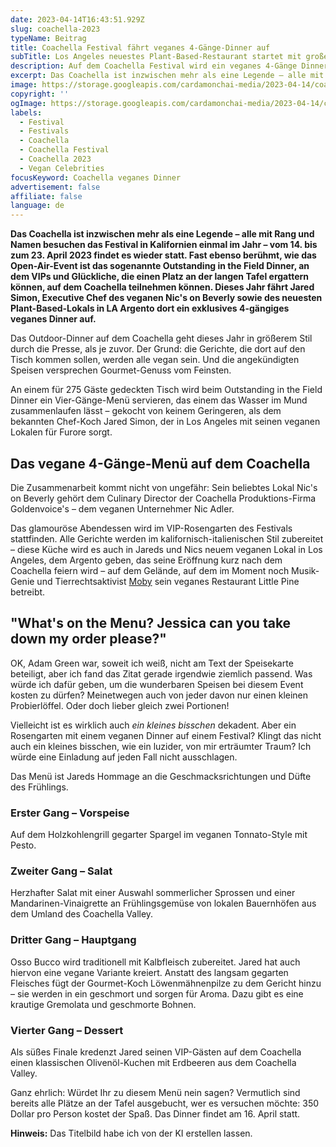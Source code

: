 ```yaml
---
date: 2023-04-14T16:43:51.929Z
slug: coachella-2023
typeName: Beitrag
title: Coachella Festival fährt veganes 4-Gänge-Dinner auf
subTitle: Los Angeles neuestes Plant-Based-Restaurant startet mit großem Auftritt
description: Auf dem Coachella Festival wird ein veganes 4-Gänge Dinner serviert! Erfahre jetzt alle Details über das Food Event vom Gourmet-Koch!
excerpt: Das Coachella ist inzwischen mehr als eine Legende – alle mit Rang und Namen besuchen das Festival in Kalifornien einmal im Jahr. Fast ebenso berühmt, wie das Open-Air-Event ist das sogenannte Outstanding in the Field Dinner, an dem VIPs und Glückliche, die einen Platz an der langen Tafel ergattern können, auf dem Coachella teilnehmen können. Dieses Jahr ist es komplett vegan.
image: https://storage.googleapis.com/cardamonchai-media/2023-04-14/coachella-veganes-menu-midjourney-jpg-imagine-080808_69484c_1024_768/640.webp
copyright: ''
ogImage: https://storage.googleapis.com/cardamonchai-media/2023-04-14/coachella-veganes-menu-midjourney-og-jpg-imagine-080818_735152_1200_628/640.webp
labels:
  - Festival
  - Festivals
  - Coachella
  - Coachella Festival
  - Coachella 2023
  - Vegan Celebrities
focusKeyword: Coachella veganes Dinner
advertisement: false
affiliate: false
language: de
---
```


**Das Coachella ist inzwischen mehr als eine Legende – alle mit Rang und Namen besuchen das Festival in Kalifornien einmal im Jahr – vom 14. bis zum 23. April 2023 findet es wieder statt. Fast ebenso berühmt, wie das Open-Air-Event ist das sogenannte Outstanding in the Field Dinner, an dem VIPs und Glückliche, die einen Platz an der langen Tafel ergattern können, auf dem Coachella teilnehmen können. Dieses Jahr fährt Jared Simon, Executive Chef des veganen Nic's on Beverly sowie des neuesten Plant-Based-Lokals in LA Argento dort ein exklusives 4-gängiges veganes Dinner auf.**

Das Outdoor-Dinner auf dem Coachella geht dieses Jahr in größerem Stil durch die Presse, als je zuvor. Der Grund: die Gerichte, die dort auf den Tisch kommen sollen, werden alle vegan sein. Und die angekündigten Speisen versprechen Gourmet-Genuss vom Feinsten.

An einem für 275 Gäste gedeckten Tisch wird beim Outstanding in the Field Dinner ein Vier-Gänge-Menü servieren, das einem das Wasser im Mund zusammenlaufen lässt – gekocht von keinem Geringeren, als dem bekannten Chef-Koch Jared Simon, der in Los Angeles mit seinen veganen Lokalen für Furore sorgt.

## Das vegane 4-Gänge-Menü auf dem Coachella

Die Zusammenarbeit kommt nicht von ungefähr: Sein beliebtes Lokal Nic's on Beverly gehört dem Culinary Director der Coachella Produktions-Firma Goldenvoice's – dem veganen Unternehmer Nic Adler.

Das glamouröse Abendessen wird im VIP-Rosengarten des Festivals stattfinden. Alle Gerichte werden im kalifornisch-italienischen Stil zubereitet – diese Küche wird es auch in Jareds und Nics neuem veganen Lokal in Los Angeles, dem Argento geben, das seine Eröffnung kurz nach dem Coachella feiern wird – auf dem Gelände, auf dem im Moment noch Musik-Genie und Tierrechtsaktivist [Moby](/tag/moby) sein veganes Restaurant Little Pine betreibt.

## "What's on the Menu? Jessica can you take down my order please?"

OK, Adam Green war, soweit ich weiß, nicht am Text der Speisekarte beteiligt, aber ich fand das Zitat gerade irgendwie ziemlich passend. Was würde ich dafür geben, um die wunderbaren Speisen bei diesem Event kosten zu dürfen? Meinetwegen auch von jeder davon nur einen kleinen Probierlöffel. Oder doch lieber gleich zwei Portionen!

Vielleicht ist es wirklich auch _ein kleines bisschen_ dekadent. Aber ein Rosengarten mit einem veganen Dinner auf einem Festival? Klingt das nicht auch ein kleines bisschen, wie ein luzider, von mir erträumter Traum? Ich würde eine Einladung auf jeden Fall nicht ausschlagen.

Das Menü ist Jareds Hommage an die Geschmacksrichtungen und Düfte des Frühlings.

### Erster Gang – Vorspeise

Auf dem Holzkohlengrill gegarter Spargel im veganen Tonnato-Style mit Pesto.

### Zweiter Gang – Salat

Herzhafter Salat mit einer Auswahl sommerlicher Sprossen und einer Mandarinen-Vinaigrette an Frühlingsgemüse von lokalen Bauernhöfen aus dem Umland des Coachella Valley.

### Dritter Gang – Hauptgang

Osso Bucco wird traditionell mit Kalbfleisch zubereitet. Jared hat auch hiervon eine vegane Variante kreiert. Anstatt des langsam gegarten Fleisches fügt der Gourmet-Koch Löwenmähnenpilze zu dem Gericht hinzu – sie werden in ein geschmort und sorgen für Aroma. Dazu gibt es eine krautige Gremolata und geschmorte Bohnen.

### Vierter Gang – Dessert

Als süßes Finale kredenzt Jared seinen VIP-Gästen auf dem Coachella einen klassischen Olivenöl-Kuchen mit Erdbeeren aus dem Coachella Valley.

Ganz ehrlich: Würdet Ihr zu diesem Menü nein sagen? Vermutlich sind bereits alle Plätze an der Tafel ausgebucht, wer es versuchen möchte: 350 Dollar pro Person kostet der Spaß. Das Dinner findet am 16. April statt.

**Hinweis:** Das Titelbild habe ich von der KI erstellen lassen.
